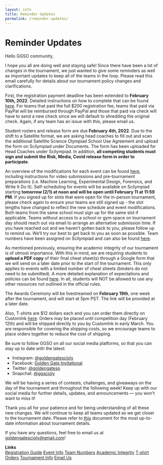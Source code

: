 ```yaml
---
layout: info
title: Reminder Updates
permalink: /reminder-updates/
---
```


# Reminder Updates

Hello GGSO community,

I hope you all are doing well and staying safe! Since there have been a lot of changes in the tournament, we just wanted to give some reminders as well as important updates to keep all of the teams in the loop. Please read this email carefully for details about our tournament policy changes and clarifications.

First, the registration payment deadline has been extended to <b>February 10th, 2022</b>. Detailed instructions on how to complete that can be found <a target="_blank" href="https://docs.google.com/document/d/1Vun-pTePFyUxUCKyUN0xzP0jaIPDmauw9mMw1If_cxE/edit?usp=sharing">here</a>. For teams that paid the full $200 registration fee, teams that paid via PayPal will be reimbursed through PayPal and those that paid via check will have to send a new check since we will default to shredding the original check. Again, if any team has an issue with this, please email us.

Student rosters and release form are due <b>February 4th, 2022</b>. Due to the shift to a Satellite format, we are asking head coaches to fill out and scan the additional Satellite Science Olympiad School Use Agreement and upload the form on Scilympiad under Documents. The form has been uploaded for Head Coaches under Scilympiad. In addition, <b>all competing students must sign and submit the Risk, Media, Covid release form in order to participate</b>.

An overview of the modifications for each event can be found <a target="_blank" href="https://docs.google.com/document/d/15s4beEAVf4fmfHdjErVZjvQpTJpAtw2PjXpSSTBUjcE/edit">here</a>, including instructions for video submissions and pre-tournament preparations (i.e. Machine Learning, Experimental Design, Forensics, and Write It Do It). Self-scheduling for events will be available on Scilympiad starting <b>tomorrow (2/1) at noon and will be open until February 11 at 11:59 PM</b>. If you signed up for slots that were open for the in-person tournament, please check again to ensure your teams are still signed up - the slot lengths have changed to reflect the new schedule and event modifications. Both teams from the same school must sign up for the same slot if applicable. Teams without access to a school or gym space on tournament day should reach out via email to arrange an alternative submission time. If you have reached out and we haven’t gotten back to you, please follow up to remind us. We’ll try our best to get back to you as soon as possible. Team numbers have been assigned on Scilympiad and can also be found <a target="_blank" href="https://docs.google.com/spreadsheets/d/1lQ7RcRiRQGmYeyipulkWe2KdQJE0HtLU_86MhBmytuQ/edit?usp=sharing">here</a>. 

As mentioned previously, ensuring the academic integrity of our tournament is of utmost importance. With this in mind, we are requiring students to <b>upload a PDF copy</b> of their final cheat sheet(s) through a Google form that we will send on a later date prior to the start of the tournament. This only applies to events with a limited number of cheat sheets (binders do not need to be submitted). A more detailed explanation of expectations and policies can be found <a target="_blank" href="https://docs.google.com/document/d/1vhsnbwgHFlcBDZ_vkUlkFTbN5cixNtqMfeSnWBDzPS4/edit?usp=sharing">here</a>. In all, students will NOT be allowed to use any other resources not outlined in the official rules. 

The Awards Ceremony will be livestreamed on <b>February 19th</b>, one week after the tournament, and will start at 5pm PST. The link will be provided at a later date.

Also, T-shirts are $12 dollars each and you can order them directly on CustomInk <a target="_blank" href="https://www.customink.com/g/nga0-00cj-6eeg">here</a>. Orders may be placed until competition day (February 12th) and will be shipped directly to you by CustomInk in early March. You are responsible for covering the shipping costs, so we encourage teams to place orders together to reduce the cost of shipping.

Be sure to follow GGSO on all our social media platforms, so that you can stay up to date with the latest:
- Instagram: <a target="_blank" href="https://www.instagram.com/goldengatescioly/">@goldengatescioly</a>
- Facebook: <a target="_blank" href="https://www.facebook.com/goldengatescioly">Golden Gate Invitational</a>
- Twitter: <a target="_blank" href="https://twitter.com/goldengateso">@goldengateso</a>
- Snapchat: <a target="_blank" href="https://snapchat.com/add/ggscioly">@ggscioly</a>

We will be having a series of contests, challenges, and giveaways on the day of the tournament and throughout the following week! Keep up with our social media for further details, updates, and announcements — you won’t want to miss it!

Thank you all for your patience and for being understanding of all these new changes. We will continue to keep all teams updated as we get closer to the tournament date. Please refer to <a target="_blank" href="https://docs.google.com/document/d/1q0Bj58jJeTsfraQjAVHoKzkRsz8YTwK1HTwxmNS8Bhw/edit?usp=sharing">this</a> document for the most up-to-date information about tournament details.

If you have any questions, feel free to email us at goldengatescioly@gmail.com!

**Links**
<br/>
<a class="btn btn-md btn-mid" target="_blank" href="https://docs.google.com/document/d/1Vun-pTePFyUxUCKyUN0xzP0jaIPDmauw9mMw1If_cxE/edit?usp=sharing">Registration Guide</a>
<a class="btn btn-md btn-mid" target="_blank" href="https://docs.google.com/document/d/15s4beEAVf4fmfHdjErVZjvQpTJpAtw2PjXpSSTBUjcE/edit">Event Info</a>
<a class="btn btn-md btn-mid" target="_blank" href="https://docs.google.com/spreadsheets/d/1lQ7RcRiRQGmYeyipulkWe2KdQJE0HtLU_86MhBmytuQ/edit?usp=sharing">Team Numbers</a>
<a class="btn btn-md btn-mid" target="_blank" href="https://docs.google.com/document/d/1vhsnbwgHFlcBDZ_vkUlkFTbN5cixNtqMfeSnWBDzPS4/edit?usp=sharing">Academic Integrity</a>
<a class="btn btn-md btn-mid" target="_blank" href="https://www.customink.com/g/nga0-00cj-6eeg">T-shirt Orders</a>
<a class="btn btn-md btn-mid" target="_blank" href="https://docs.google.com/document/d/1q0Bj58jJeTsfraQjAVHoKzkRsz8YTwK1HTwxmNS8Bhw/edit?usp=sharing">Tournament Info</a>
<a class="btn btn-md btn-mid" target="_blank" href="mailto:goldengatescioly@gmail.com">Email Us</a>

